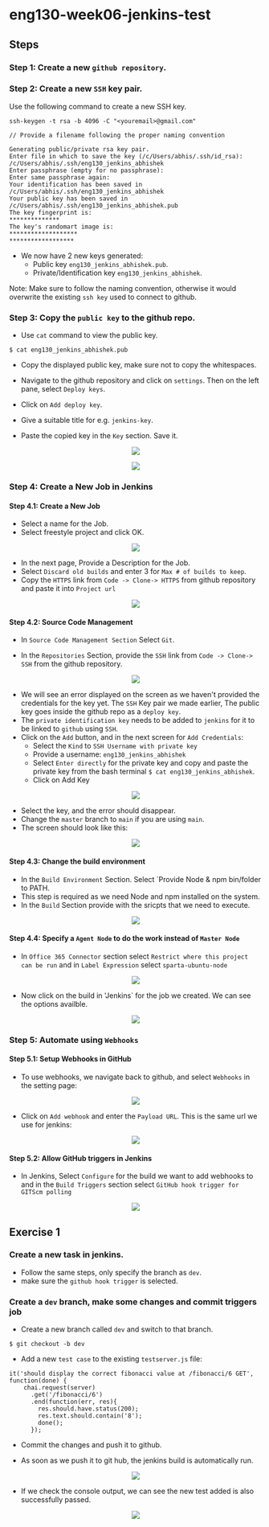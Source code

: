 # eng130-week06-jenkins-test

## Steps

### Step 1: Create a new `github repository`.

### Step 2: Create a new `SSH` key pair.

Use the following command to create a new SSH key.

```
ssh-keygen -t rsa -b 4096 -C "<youremail>@gmail.com"

// Provide a filename following the proper naming convention

Generating public/private rsa key pair.
Enter file in which to save the key (/c/Users/abhis/.ssh/id_rsa): /c/Users/abhis/.ssh/eng130_jenkins_abhishek
Enter passphrase (empty for no passphrase):
Enter same passphrase again:
Your identification has been saved in /c/Users/abhis/.ssh/eng130_jenkins_abhishek
Your public key has been saved in /c/Users/abhis/.ssh/eng130_jenkins_abhishek.pub
The key fingerprint is:
**************
The key's randomart image is:
*******************
******************
```

- We now have 2 new keys generated:
  - Public key `eng130_jenkins_abhishek.pub`. 
  - Private/Identification key `eng130_jenkins_abhishek`.

Note: Make sure to follow the naming convention, otherwise it would overwrite the existing `ssh key` used to connect to github.

### Step 3: Copy the `public key` to the github repo.

- Use `cat` command to view the public key.

```
$ cat eng130_jenkins_abhishek.pub
```

- Copy the displayed public key, make sure not to copy the whitespaces.

- Navigate to the github repository and click on `settings`. Then on the left pane, select `Deploy keys`.

- Click on `Add deploy key`.

- Give a suitable title for e.g. `jenkins-key`.

- Paste the copied key in the `Key` section. Save it.

<p align="center">
  <img src="https://user-images.githubusercontent.com/110366380/200579153-09540d8f-a683-4a46-a252-9b2c67e4d347.png">
</p>

<p align="center">
  <img src="https://user-images.githubusercontent.com/110366380/200578770-5a848850-5021-4462-a186-35b0c76447e7.png">
</p>


### Step 4: Create a New Job in Jenkins

#### Step 4.1: Create a New Job
- Select a name for the Job.
- Select freestyle project and click OK.

<p align="center">
  <img src="https://user-images.githubusercontent.com/110366380/200581650-78e7bffd-935a-4e50-ae37-044f716a7324.png">
</p>

- In the next page, Provide a Description for the Job.
- Select `Discard old builds` and enter 3 for `Max # of builds to keep`.
- Copy the `HTTPS` link from `Code -> Clone-> HTTPS` from github repository and paste it into `Project url`

<p align="center">
  <img src="https://user-images.githubusercontent.com/110366380/200582632-2a324f2b-700a-4558-8aa5-092b7c5cac0b.png">
</p>

#### Step 4.2: Source Code Management

- In `Source Code Management Section` Select `Git`.

- In the `Repositories` Section, provide the `SSH` link from `Code -> Clone-> SSH` from the github repository.

<p align="center">
  <img src="https://user-images.githubusercontent.com/110366380/200582974-ec96b0bb-2b10-4924-a525-539db5f969d8.png">
</p>

- We will see an error displayed on the screen as we haven't provided the credentials for the key yet. The `SSH` Key pair we made earlier, The public key goes inside the github repo as a `deploy key`. 
- The `private identification key` needs to be added to `jenkins` for it to be linked to `github` using `SSH`.
- Click on the `Add` button, and in the next screen for `Add Credentials`:
  - Select the `Kind` to `SSH Username with private key`
  - Provide a username: `eng130_jenkins_abhishek`
  - Select `Enter directly` for the private key and copy and paste the private key from the bash terminal `$ cat eng130_jenkins_abhishek`.
  - Click on Add Key

<p align="center">
  <img src="https://user-images.githubusercontent.com/110366380/200583651-0738dc90-76df-4cd1-816a-b1ed235a895d.png">
</p>

- Select the key, and the error should disappear. 
- Change the `master` branch to `main` if you are using `main`.
- The screen should look like this:

<p align="center">
  <img src="https://user-images.githubusercontent.com/110366380/200585444-85e45203-f579-42da-81be-7aabb592de82.png">
</p>

#### Step 4.3: Change the build environment

- In the `Build Environment` Section. Select `Provide Node & npm bin/folder to PATH.
- This step is required as we need Node and npm installed on the system.
- In the `Build` Section provide with the sricpts that we need to execute.


<p align="center">
  <img src="https://user-images.githubusercontent.com/110366380/200587562-22d435ca-ab5a-462a-8eb1-ea7e8cbeb743.png">
</p>

#### Step 4.4: Specify a `Agent Node` to do the work instead of `Master Node`

- In `Office 365 Connector` section select `Restrict where this project can be run` and in `Label Expression` select `sparta-ubuntu-node`

<p align="center">
  <img src="https://user-images.githubusercontent.com/110366380/200588384-6a19d87f-29d3-4117-b543-77380ae524f8.png">
</p>


- Now click on the build in 'Jenkins` for the job we created. We can see the options availble.

<p align="center">
  <img src="https://user-images.githubusercontent.com/110366380/200588550-dfc00ddc-67e3-4767-8207-7f42574e6efb.png">
</p>

### Step 5: Automate using `Webhooks` 

#### Step 5.1: Setup Webhooks in GitHub

- To use webhooks, we navigate back to github, and select `Webhooks` in the setting page:

<p align="center">
  <img src="https://user-images.githubusercontent.com/110366380/200591403-bdd59517-ad88-4e9d-8ac0-5ad241e1a742.png">
</p>

- Click on `Add webhook` and enter the `Payload URL`. This is the same url we use for jenkins:

<p align="center">
  <img src="https://user-images.githubusercontent.com/110366380/200591111-12fc8552-becc-4b54-bf4e-dc59a9a186f0.png">
</p>

#### Step 5.2: Allow GitHub triggers in Jenkins

- In Jenkins, Select `Configure` for the build we want to add webhooks to and in the `Build Triggers` section select `GitHub hook trigger for GITScm polling`

<p align="center">
  <img src="https://user-images.githubusercontent.com/110366380/200592967-26c1f849-7cf7-42a1-91b0-4a7c440b7f52.png">
</p>


## Exercise 1

### Create a new task in jenkins.

- Follow the same steps, only specify the branch as `dev`.
- make sure the `github hook trigger` is selected.

### Create a `dev` branch, make some changes and commit triggers job

- Create a new branch called `dev` and switch to that branch.

```
$ git checkout -b dev
```

- Add a new `test case` to the existing `testserver.js` file:

```
it('should display the correct fibonacci value at /fibonacci/6 GET', function(done) {
    chai.request(server)
      .get('/fibonacci/6')
      .end(function(err, res){
        res.should.have.status(200);
        res.text.should.contain('8');
        done();
      });
```

- Commit the changes and push it to github.

- As soon as we push it to git hub, the jenkins build is automatically run.

<p align="center">
  <img src="https://user-images.githubusercontent.com/110366380/200625590-f7f9dbf2-8340-43af-8b88-3380ba410ef7.png">
</p>

- If we check the console output, we can see the new test added is also successfully passed.

<p align="center">
  <img src="https://user-images.githubusercontent.com/110366380/200624365-0b8a6133-cac5-450a-96f7-f01b908b2f77.png">
</p>

